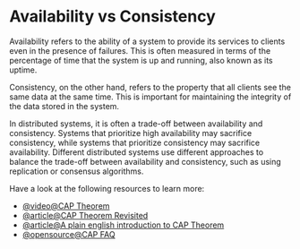 # Availability vs Consistency

Availability refers to the ability of a system to provide its services to clients even in the presence of failures. This is often measured in terms of the percentage of time that the system is up and running, also known as its uptime.

Consistency, on the other hand, refers to the property that all clients see the same data at the same time. This is important for maintaining the integrity of the data stored in the system.

In distributed systems, it is often a trade-off between availability and consistency. Systems that prioritize high availability may sacrifice consistency, while systems that prioritize consistency may sacrifice availability. Different distributed systems use different approaches to balance the trade-off between availability and consistency, such as using replication or consensus algorithms.

Have a look at the following resources to learn more:

- [@video@CAP Theorem](https://www.youtube.com/watch?v=_RbsFXWRZ10&t=1s)
- [@article@CAP Theorem Revisited](https://robertgreiner.com/cap-theorem-revisited/)
- [@article@A plain english introduction to CAP Theorem](http://ksat.me/a-plain-english-introduction-to-cap-theorem)
- [@opensource@CAP FAQ](https://github.com/henryr/cap-faq)
